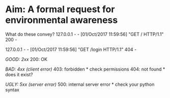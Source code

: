 # Aim: A formal request for environmental awareness
What do these convey?
127.0.0.1 - - [01/Oct/2017 11:59:56]
  "GET / HTTP/1.1" 200 -

127.0.0.1 - - [01/Oct/2017 11:59:56]
  "GET /login HTTP/1.1" 404 -

*GOOD: 2xx*
200: OK

*BAD: 4xx (client error)*
403: forbidden
    * check permissions
404: not found
    * does it exist?

*UGLY: 5xx (server error)*
500: internal server error
    * check your python syntax
